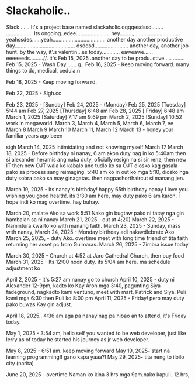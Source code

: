 # Slackaholic..
Slack . . 
..
It's a project base named slackaholic.qqqqesdssd........
..................
Its ongoing..edee.......................
hey.........,...............................
 yeahssdes......yeah....................................
another day another productive day.........................................
dsddsd.......................
another day, another job hunt. by the way, it'.s valentin...es today............
eaweawe......
 eeeeeeds.........//.
it's Feb 15, 2025 .another day to be produ..ctive ....
........
Feb 15, 2025 - Wash Day.......
g..
Feb 16, 2025 - Keep moving forward. many things to do, medical, cedula.n

Feb 18, 2025 - Keep moving forwa rd.

Feb 22, 2025 - Sigh.cc

Feb 23, 2025 - [Sunday] 
Feb 24, 2025 - (Monday)
Feb 25, 2025 [Tuesday] 5:44 am
Feb 27, 2025 [Thursday] 6:48 am
Feb 28, 2025 [ Friday] 6:48 am
March 1, 2025 [Saturday] 7:17 am 9:69 pm
March 2, 2025 [Sunday] 10:52 work in megaworld.
March 3, 
March 4,
March 5,
March 6,
March 7,
ee
March 8
March 9
March 10
March 11, 
March 12
March 13 - honey your familiar years ago been 

sigh March 14, 2025 intimidating and not knowing myself
March 17
March 18, 2025 - Before birthday ni nanay, 6 am akon duty nag in ko 5:40am then si alexander heramis ang naka duty, oficially resign na si sir renz, then new IT then new OJT wala ko kabalo ano tudlo ko sa OJT diosko kag gasala pako sa process sang reimaging. 5:40 am ko in out ko mga 5:10, diosko nga duty sobra pako sa may ginagatas. then nagpashorthaircut si manang jen.

March 19, 2025 - Its nanay's birthday! happy 65th birthday nanay I love you. wishing you good health!. its 3:30 am here, may duty pako 6 am karon. I hope indi ko mag overtime. hay buhay.

March 20, malate Ako sa work 5:51 Nako gin bugtaw pako ni tatay nga gin hambalan sa ni nanay
March 21, 2025 - out at 4;20)
March 22, 2025 - Namintura kwarto ko with manang faith.
March 23, 2025 - Sunday, mass with nanay, 
March 24, 2025 - Monday birthday adi nakavdlebrate Ako
March 25, 2025, - duty Ako. overtime meet with long time friend of tita faith returning her asset pc from Guimaras.
March 26, 2025 - Zimbra issue today

March 30, 2025 - Church at 4:52 at Jaro Cathedral Church, then buy food
March 31, 2025 - Its 12:00 noon duty. its 5:04 am here. ma schedule adjustment ko 

April 2, 2025 - it's 5:27 am nanay go to church
April 10, 2025 - duty ni Alexander 12-9pm, kadto ko Kay Aron mga 3:40, pagunting Siya fadeground, nagkadto kami ventuno, meet with mart, Patrick and Siya. Puli kami mga 6:30 then Puli ko 8:00 pm 
April 11, 2025 - Friday! pero may duty pako buwas Kay gin adjust.

April 18, 2025.. 4:36 am aga pa nanay nag pa hibao an to attend, it's Friday today.

May 1, 2025 - 3:54 am, hello self you wanted to be web developer, just like lerry as of today he started his journey as jr web developer. 

May 8, 2025 - 6:51 am. keep moving forward
May 19, 2025- start na learning programming!! gano kapa yaaa?!
May 29, 2025- tita neng to iloilo city (narita)

June 20, 2025 - overtime Naman ko kina 3 hrs mga 9am.nako kapuli. 12 hrs, 
